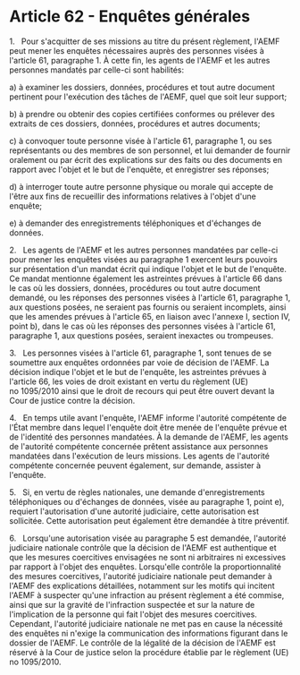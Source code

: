 # Article 62 - Enquêtes générales


1.   Pour s'acquitter de ses missions au titre du présent règlement, l'AEMF peut mener les enquêtes nécessaires auprès des personnes visées à l'article 61, paragraphe 1. À cette fin, les agents de l'AEMF et les autres personnes mandatés par celle-ci sont habilités:

a) à examiner les dossiers, données, procédures et tout autre document pertinent pour l'exécution des tâches de l'AEMF, quel que soit leur support;

b) à prendre ou obtenir des copies certifiées conformes ou prélever des extraits de ces dossiers, données, procédures et autres documents;

c) à convoquer toute personne visée à l'article 61, paragraphe 1, ou ses représentants ou des membres de son personnel, et lui demander de fournir oralement ou par écrit des explications sur des faits ou des documents en rapport avec l'objet et le but de l'enquête, et enregistrer ses réponses;

d) à interroger toute autre personne physique ou morale qui accepte de l'être aux fins de recueillir des informations relatives à l'objet d'une enquête;

e) à demander des enregistrements téléphoniques et d'échanges de données.

2.   Les agents de l'AEMF et les autres personnes mandatées par celle-ci pour mener les enquêtes visées au paragraphe 1 exercent leurs pouvoirs sur présentation d'un mandat écrit qui indique l'objet et le but de l'enquête. Ce mandat mentionne également les astreintes prévues à l'article 66 dans le cas où les dossiers, données, procédures ou tout autre document demandé, ou les réponses des personnes visées à l'article 61, paragraphe 1, aux questions posées, ne seraient pas fournis ou seraient incomplets, ainsi que les amendes prévues à l'article 65, en liaison avec l'annexe I, section IV, point b), dans le cas où les réponses des personnes visées à l'article 61, paragraphe 1, aux questions posées, seraient inexactes ou trompeuses.

3.   Les personnes visées à l'article 61, paragraphe 1, sont tenues de se soumettre aux enquêtes ordonnées par voie de décision de l'AEMF. La décision indique l'objet et le but de l'enquête, les astreintes prévues à l'article 66, les voies de droit existant en vertu du règlement (UE) no 1095/2010 ainsi que le droit de recours qui peut être ouvert devant la Cour de justice contre la décision.

4.   En temps utile avant l'enquête, l'AEMF informe l'autorité compétente de l'État membre dans lequel l'enquête doit être menée de l'enquête prévue et de l'identité des personnes mandatées. À la demande de l'AEMF, les agents de l'autorité compétente concernée prêtent assistance aux personnes mandatées dans l'exécution de leurs missions. Les agents de l'autorité compétente concernée peuvent également, sur demande, assister à l'enquête.

5.   Si, en vertu de règles nationales, une demande d'enregistrements téléphoniques ou d'échanges de données, visée au paragraphe 1, point e), requiert l'autorisation d'une autorité judiciaire, cette autorisation est sollicitée. Cette autorisation peut également être demandée à titre préventif.

6.   Lorsqu'une autorisation visée au paragraphe 5 est demandée, l'autorité judiciaire nationale contrôle que la décision de l'AEMF est authentique et que les mesures coercitives envisagées ne sont ni arbitraires ni excessives par rapport à l'objet des enquêtes. Lorsqu'elle contrôle la proportionnalité des mesures coercitives, l'autorité judiciaire nationale peut demander à l'AEMF des explications détaillées, notamment sur les motifs qui incitent l'AEMF à suspecter qu'une infraction au présent règlement a été commise, ainsi que sur la gravité de l'infraction suspectée et sur la nature de l'implication de la personne qui fait l'objet des mesures coercitives. Cependant, l'autorité judiciaire nationale ne met pas en cause la nécessité des enquêtes ni n'exige la communication des informations figurant dans le dossier de l'AEMF. Le contrôle de la légalité de la décision de l'AEMF est réservé à la Cour de justice selon la procédure établie par le règlement (UE) no 1095/2010.
